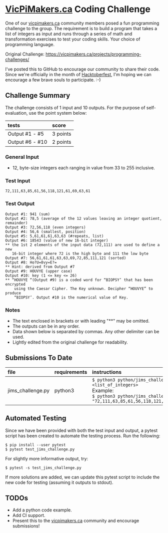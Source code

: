 # [VicPiMakers.ca](https://vicpimakers.ca) Coding Challenge
One of our [vicpimakers.ca](https://vicpimakers.ca) community members posed a fun
programming challenge to the group. The requirement is to build a program that takes
a list of integers as input and runs through a series of math and transformation
exercises to test your coding skills. Your choice of programming language.

Original Challenge: https://vicpimakers.ca/projects/programming-challenges/

I've posted this to GitHub to encourage our community to share their code.
Since we're officially in the month of
[Hacktoberfest](https://hacktoberfest.digitalocean.com/), I'm hoping we can
encourage a few brave souls to participate.  :-)

## Challenge Summary
The challenge consists of 1 input and 10 outputs. For the purpose of self-
evaluation, use the point system below:

| tests           | score    |
|:----------------|:---------|
| Output #1 - #5  | 3 points |
| Output #6 - #10 | 2 points |

### General Input
* 12, byte-size integers each ranging in value from 33 to 255 inclusive.

### Test Input
```
72,111,63,85,61,56,118,121,61,69,63,61
```

### Test Output
```
Output #1: 941 (sum)
Output #2: 78,5 (average of the 12 values leaving an integer quotient, remainder)
Output #3: 72,56,118 (even integers)
Output #4: 56,6 (smallest, position)
Output #5: 5,61,61,61,63,63 (#repeats, list)
Output #6: 18543 (value of new 16-bit integer)
** the 1st 2 elements of the input data (72,111) are used to define a new
   16-bit integer where 72 is the high byte and 111 the low byte
Output #7: 56,61,61,61,63,63,69,72,85,111,121 (sorted)
Output #8: Ho?U=8vy=E?=
** Hint: derived from Output #7
Output #9: HOUVYE (upper case)
Output #10: key (1 <= key <= 26)
** “HOUVYE “(Output #9) is a coded word for “BIOPSY’ that has been encrypted
    using the Caesar Cipher. The Key unknown. Decipher “HOUVYE” to produce
    “BIOPSY’. Output #10 is the numerical value of Key.
```

### Notes
* The text enclosed in brackets or with leading "**" may be omitted.
* The outputs can be in any order.
* Data shown below is separated by commas. Any other delimiter can be used.
* Lightly edited from the original challenge for readability.

## Submissions To Date
| file              | requirements  | instructions            | notes                |
|:------------------|:--------------|:------------------------|:---------------------|
| jims_challenge.py | python3       | `$ python3 python/jims_challenge.py <list_of_integers>`<br/>Example:<br/> `$ python3 python/jims_challenge.py \` <br/> `"72,111,63,85,61,56,118,121,61,69,63,61"` | work in progress     |

## Automated Testing
Since we have been provided with both the test input and output, a pytest script
has been created to automate the testing process. Run the following:

```
$ pip install --user pytest
$ pytest test_jims_challenge.py
```

For slightly more informative output, try:

```
$ pytest -s test_jims_challenge.py
```

If more solutions are added, we can update this pytest script to include the new
code for testing (assuming it outputs to stdout).

## TODOs
* Add a python code example.
* Add CI support.
* Present this to the [vicpimakers.ca](https://vicpimakers.ca) community and
encourage submissions!
